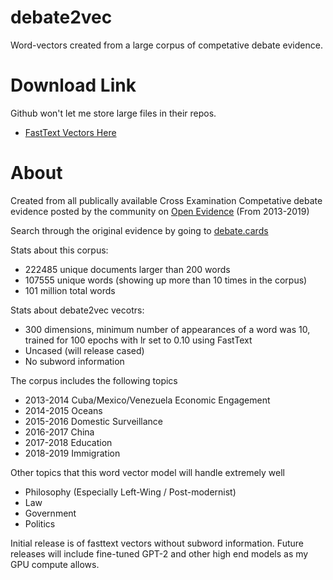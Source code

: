 # debate2vec
Word-vectors created from a large corpus of competative debate evidence.

# Download Link
Github won't let me store large files in their repos. 
* [FastText Vectors Here](https://drive.google.com/file/d/1m-CwPcaIUun4qvg69Hx2gom9dMScuQwS/view?usp=sharing)


# About 

Created from all publically available Cross Examination Competative debate evidence posted by the community on [Open Evidence](https://openev.debatecoaches.org/) (From 2013-2019)

Search through the original evidence by going to [debate.cards](http://debate.cards/)

Stats about this corpus: 
* 222485 unique documents larger than 200 words
* 107555 unique words (showing up more than 10 times in the corpus)
* 101 million total words

Stats about debate2vec vecotrs: 
* 300 dimensions, minimum number of appearances of a word was 10, trained for 100 epochs with lr set to 0.10 using FastText
* Uncased (will release cased)
* No subword information

The corpus includes the following topics 

* 2013-2014 Cuba/Mexico/Venezuela Economic Engagement
* 2014-2015 Oceans
* 2015-2016 Domestic Surveillance
* 2016-2017 China
* 2017-2018 Education
* 2018-2019 Immigration

Other topics that this word vector model will handle extremely well

* Philosophy (Especially Left-Wing / Post-modernist)
* Law
* Government 
* Politics


Initial release is of fasttext vectors without subword information. Future releases will include fine-tuned GPT-2 and other high end models as my GPU compute allows. 
